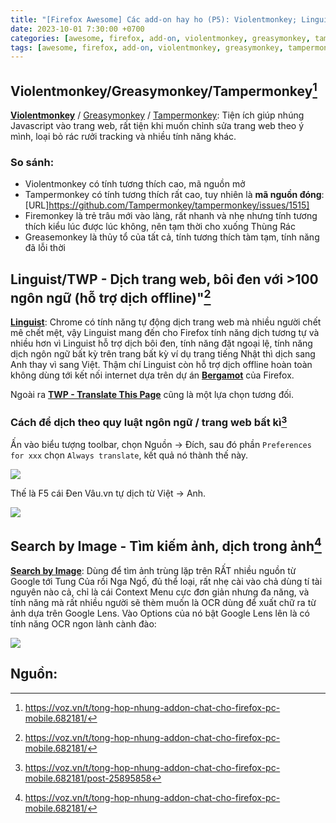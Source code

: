 ```yaml
---
title: "[Firefox Awesome] Các add-on hay ho (P5): Violentmonkey; Linguist, Search by Image"
date: 2023-10-01 7:30:00 +0700
categories: [awesome, firefox, add-on, violentmonkey, greasymonkey, tampermonkey, linguist, search by image]
tags: [awesome, firefox, add-on, violentmonkey, greasymonkey, tampermonkey, linguist, search by image]     ## TAG names should always be lowercase
---
```

## Violentmonkey/Greasymonkey/Tampermonkey[^footnote]

**[Violentmonkey](https://addons.mozilla.org/en-US/firefox/addon/violentmonkey/)** / [Greasymonkey](https://addons.mozilla.org/en-US/firefox/addon/greasemonkey/) / [Tampermonkey](https://addons.mozilla.org/en-US/firefox/addon/tampermonkey/): Tiện ích giúp nhúng Javascript vào trang web, rất tiện khi muốn chỉnh sửa trang web theo ý mình, loại bỏ rác rưởi tracking và nhiều tính năng khác.

### So sánh:
- Violentmonkey có tính tương thích cao, mã nguồn mở
- Tampermonkey có tính tương thích rất cao, tuy nhiên là **<span style="color:=rgb(226, 80, 65)">mã nguồn đóng</span>**: [URL]https://github.com/Tampermonkey/tampermonkey/issues/1515]
- Firemonkey là trẻ trâu mới vào làng, rất nhanh và nhẹ nhưng tính tương thích kiểu lúc được lúc không, nên tạm thời cho xuống Thùng Rác
- Greasemonkey là thủy tổ của tất cả, tính tương thích tàm tạm, tính năng đã lỗi thời

## Linguist/TWP - Dịch trang web, bôi đen với >100 ngôn ngữ (hỗ trợ dịch offline)"[^footnote]
[**Linguist**](https://addons.mozilla.org/addon/linguist-translator/): Chrome có tính năng tự động dịch trang web mà nhiều người chết mê chết mệt, vậy Linguist mang đến cho Firefox tính năng dịch tương tự và nhiều hơn vì Linguist hỗ trợ dịch bôi đen, tính năng đặt ngoại lệ, tính năng dịch ngôn ngữ bất kỳ trên trang bất kỳ ví dụ trang tiếng Nhật thì dịch sang Anh thay vì sang Việt. Thậm chí Linguist còn hỗ trợ dịch offline hoàn toàn không dùng tới kết nối internet dựa trên dự án [**Bergamot**](https://github.com/browsermt/bergamot-translator) của Firefox.

Ngoài ra [**TWP - Translate This Page**](https://addons.mozilla.org/en-US/firefox/addon/traduzir-paginas-web/) cũng là một lựa chọn tương đối.

### Cách để dịch theo quy luật ngôn ngữ / trang web bất kì[^fn-nth-2]

Ấn vào biểu tượng toolbar, chọn Nguồn -> Đích, sau đó phần `Preferences for xxx` chọn `Always translate`, kết quả nó thành thế này.

![](https://voz.vn/attachments/1686573899994-png.1891148/)

Thế là F5 cái Đen Vâu.vn tự dịch từ Việt -> Anh.

![](https://voz.vn/attachments/1686573966841-png.1891151/)

## Search by Image - Tìm kiếm ảnh, dịch trong ảnh[^footnote]
[**Search by Image**](https://addons.mozilla.org/en-US/firefox/addon/search_by_image/): Dùng để tìm ảnh trùng lặp trên RẤT nhiều nguồn từ Google tới Tung Của rồi Nga Ngố, đủ thể loại, rất nhẹ cài vào chả dùng tí tài nguyên nào cả, chỉ là cái Context Menu cực đơn giản nhưng đa năng, và tính năng mà rất nhiều người sẽ thèm muốn là OCR dùng để xuất chữ ra từ ảnh dựa trên Google Lens. Vào Options của nó bật Google Lens lên là có tính năng OCR ngon lành cành đào:

![](https://voz.vn/attachments/1685429291909-png.1865315/)

## Nguồn:
[^footnote]: <https://voz.vn/t/tong-hop-nhung-addon-chat-cho-firefox-pc-mobile.682181/>
[^fn-nth-2]: <https://voz.vn/t/tong-hop-nhung-addon-chat-cho-firefox-pc-mobile.682181/post-25895858>